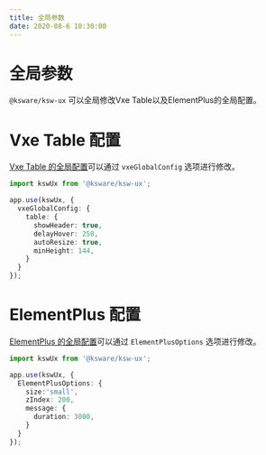 ```yaml
---
title: 全局参数
date: 2020-08-6 10:30:00
---
```


# 全局参数

`@ksware/ksw-ux` 可以全局修改Vxe Table以及ElementPlus的全局配置。

# Vxe Table 配置

[Vxe Table 的全局配置](https://vxetable.cn/#/start/global)可以通过 `vxeGlobalConfig` 选项进行修改。

```typescript
import kswUx from '@ksware/ksw-ux';

app.use(kswUx, {
  vxeGlobalConfig: {
    table: {
      showHeader: true,
      delayHover: 250,
      autoResize: true,
      minHeight: 144,
    }
  }
});
```

# ElementPlus 配置

[ElementPlus 的全局配置](https://element-plus.org/zh-CN/component/config-provider.html)可以通过 `ElementPlusOptions` 选项进行修改。

```typescript
import kswUx from '@ksware/ksw-ux';

app.use(kswUx, {
  ElementPlusOptions: {
    size:'small',
    zIndex: 200,
    message: {
      duration: 3000,
    }
  }
});
```
